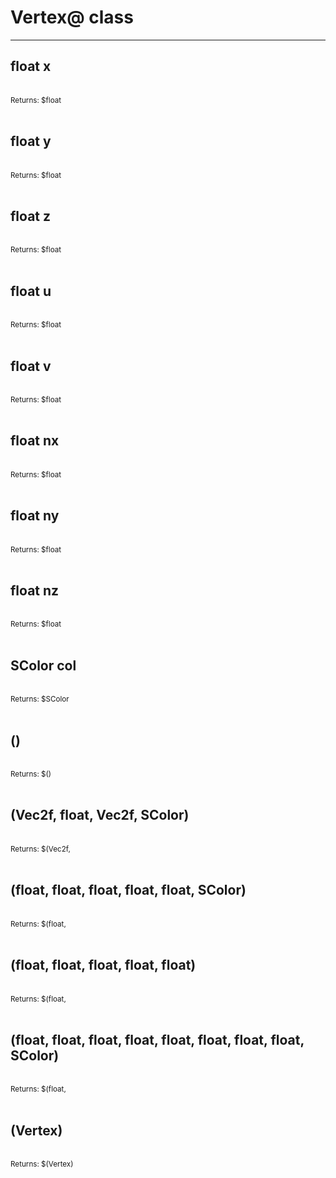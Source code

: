 # Vertex@ class

---

## float x

<br>
<small>Returns: $float </small>

<br>
<br>

## float y

<br>
<small>Returns: $float </small>

<br>
<br>

## float z

<br>
<small>Returns: $float </small>

<br>
<br>

## float u

<br>
<small>Returns: $float </small>

<br>
<br>

## float v

<br>
<small>Returns: $float </small>

<br>
<br>

## float nx

<br>
<small>Returns: $float </small>

<br>
<br>

## float ny

<br>
<small>Returns: $float </small>

<br>
<br>

## float nz

<br>
<small>Returns: $float </small>

<br>
<br>

## SColor col

<br>
<small>Returns: $SColor </small>

<br>
<br>

## <constructor>()

<br>
<small>Returns: $<constructor>() </small>

<br>
<br>

## <constructor>(Vec2f, float, Vec2f, SColor)

<br>
<small>Returns: $<constructor>(Vec2f, </small>

<br>
<br>

## <constructor>(float, float, float, float, float, SColor)

<br>
<small>Returns: $<constructor>(float, </small>

<br>
<br>

## <constructor>(float, float, float, float, float)

<br>
<small>Returns: $<constructor>(float, </small>

<br>
<br>

## <constructor>(float, float, float, float, float, float, float, float, SColor)

<br>
<small>Returns: $<constructor>(float, </small>

<br>
<br>

## <constructor>(Vertex)

<br>
<small>Returns: $<constructor>(Vertex) </small>

<br>
<br>

